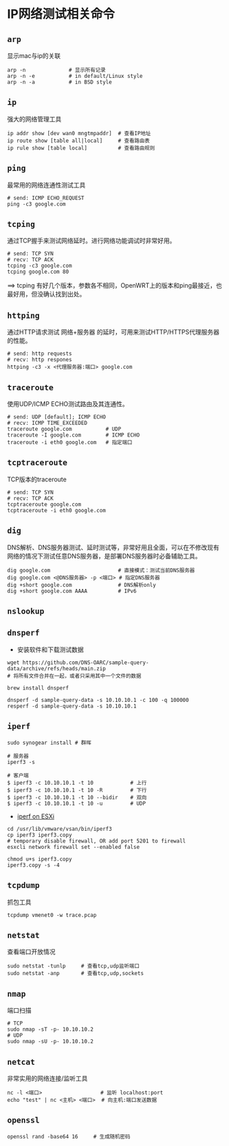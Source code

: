 # IP网络测试相关命令

## `arp` 

显示mac与ip的关联

```shell
arp -n              # 显示所有记录
arp -n -e           # in default/Linux style
arp -n -a           # in BSD style
```

## `ip`

强大的网络管理工具

```shell
ip addr show [dev wan0 mngtmpaddr]  # 查看IP地址
ip route show [table all|local]     # 查看路由表
ip rule show [table local]          # 查看路由规则
```

## `ping`

最常用的网络连通性测试工具

```shell
# send: ICMP ECHO_REQUEST
ping -c3 google.com
```

## `tcping` 

通过TCP握手来测试网络延时。进行网络功能调试时非常好用。

```shell
# send: TCP SYN
# recv: TCP ACK
tcping -c3 google.com
tcping google.com 80
```

==> tcping 有好几个版本，参数各不相同，OpenWRT上的版本和ping最接近，也最好用，但没确认找到出处。

## `httping`

通过HTTP请求测试 网络+服务器 的延时，可用来测试HTTP/HTTPS代理服务器的性能。

```shell
# send: http requests
# recv: http respones
httping -c3 -x <代理服务器:端口> google.com
```

## `traceroute` 

使用UDP/ICMP ECHO测试路由及其连通性。

```shell
# send: UDP [default]; ICMP ECHO
# recv: ICMP TIME_EXCEEDED
traceroute google.com           # UDP
traceroute -I google.com        # ICMP ECHO
traceroute -i eth0 google.com   # 指定端口
```

## `tcptraceroute`

TCP版本的traceroute 

```shell
# send: TCP SYN
# recv: TCP ACK
tcptraceroute google.com 
tcptraceroute -i eth0 google.com
```

## `dig`

DNS解析、DNS服务器测试、延时测试等，非常好用且全面，可以在不修改现有网络的情况下测试任意DNS服务器，是部署DNS服务器时必备辅助工具。

```shell
dig google.com                      # 直接模式：测试当前DNS服务器
dig google.com <@DNS服务器> -p <端口> # 指定DNS服务器
dig +short google.com               # DNS解析only
dig +short google.com AAAA          # IPv6
```

## `nslookup` 

## `dnsperf` 

* 安装软件和下载测试数据
```shell
wget https://github.com/DNS-OARC/sample-query-data/archive/refs/heads/main.zip
# 将所有文件合并在一起，或者只采用其中一个文件的数据

brew install dnsperf 

dnsperf -d sample-query-data -s 10.10.10.1 -c 100 -q 100000
resperf -d sample-query-data -s 10.10.10.1
```

## `iperf`

```shell
sudo synogear install # 群晖

# 服务器
iperf3 -s

# 客户端
$ iperf3 -c 10.10.10.1 -t 10            # 上行
$ iperf3 -c 10.10.10.1 -t 10 -R         # 下行
$ iperf3 -c 10.10.10.1 -t 10 --bidir    # 双向
$ iperf3 -c 10.10.10.1 -t 10 -u         # UDP
```

* [iperf on ESXi](https://blogs.vmware.com/vsphere/2018/12/esxi-network-troubleshooting-tools.html)
```shell
cd /usr/lib/vmware/vsan/bin/iperf3 
cp iperf3 iperf3.copy 
# temporary disable firewall, OR add port 5201 to firewall
esxcli network firewall set --enabled false

chmod u+s iperf3.copy
iperf3.copy -s -4
```

## `tcpdump` 

抓包工具

```shell
tcpdump vmenet0 -w trace.pcap
```

## `netstat`

查看端口开放情况

```shell
sudo netstat -tunlp     # 查看tcp,udp监听端口
sudo netstat -anp       # 查看tcp,udp,sockets
```

## `nmap`

端口扫描

```shell
# TCP
sudo nmap -sT -p- 10.10.10.2
# UDP
sudo nmap -sU -p- 10.10.10.2
```

## `netcat`

非常实用的网络连接/监听工具

```shell
nc -l <端口>                   # 监听 localhost:port 
echo "test" | nc <主机> <端口>  # 向主机:端口发送数据
```

## `openssl`

```shell
openssl rand -base64 16     # 生成随机密码
```